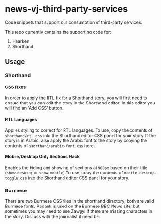 # news-vj-third-party-services
Code snippets that support our consumption of third-party services.

This repo currently contains the supporting code for:
1. Hearken
2. Shorthand

## Usage
### Shorthand
#### CSS Fixes
In order to apply the RTL fix for a Shorthand story, you will first need to ensure that you can edit the story in the Shorthand editor. In this editor you will find an 'Add CSS' button.
#### RTL Languages
Applies styling to correct for RTL languages.
To use, copy the contents of `shorthand/rtl.css` into the Shorthand editor CSS panel for your story.
If the story is in Arabic, also apply the Arabic font to the story by copying the contents of `shorthand/arabic-font.css` here.
#### Mobile/Desktop Only Sections Hack
Enables the hiding and showing of sections at `900px` based on their title (`show-desktop` or `show-mobile`)
To use, copy the contents of `mobile-desktop-toggle.css` into the Shorthand editor CSS panel for your story.
### Burmese
There are two Burmese CSS files in the shorthand directory; both are valid Burmese fonts. Padauk is used on the Burmese BBC News site, but sometimes you may need to use Zawgyi if there are missing characters in the story. Discuss with the journalist if need be.

